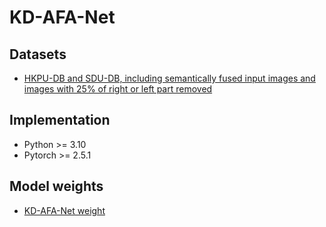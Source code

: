 # KD-AFA-Net

## Datasets 
* [HKPU-DB and SDU-DB, including semantically fused input images and images with 25% of right or left part removed](https://drive.google.com/file/d/1mBxegDW7uuYgtlg3pFBFKRiJvwDVh1NI/view?usp=drive_link)

## Implementation
* Python >= 3.10
* Pytorch >= 2.5.1

## Model weights 
* [KD-AFA-Net weight](https://drive.google.com/file/d/1hD2fL0LWI2m6al9zNT07lFzCu4mhsBST/view?usp=drive_link)
